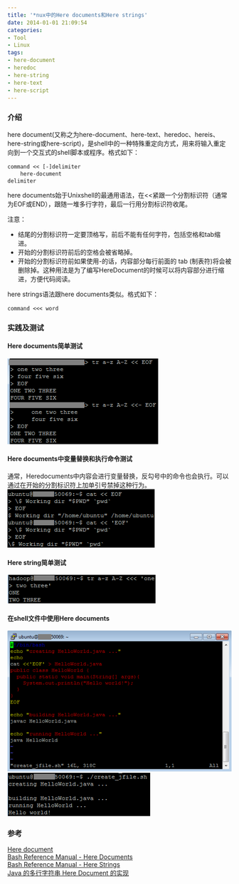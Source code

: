 ```yaml
---
title: '*nux中的Here documents和Here strings'
date: 2014-01-01 21:09:54
categories: 
- Tool
- Linux
tags: 
- here-document
- heredoc
- here-string
- here-text
- here-script
---
```

### 介绍

here document(又称之为here-document、here-text、heredoc、hereis、here-string或here-script)，是shell中的一种特殊重定向方式，用来将输入重定向到一个交互式的shell脚本或程序。格式如下：
```
command << [-]delimiter
    here-document
delimiter
```

here documents始于Unixshell的最通用语法，在<<紧跟一个分割标识符（通常为EOF或END），跟随一堆多行字符，最后一行用分割标识符收尾。

注意：
- 结尾的分割标识符一定要顶格写，前后不能有任何字符，包括空格和tab缩进。
- 开始的分割标识符前后的空格会被省略掉。
- 开始的分割标识符前如果使用-的话，内容部分每行前面的 tab (制表符)将会被删除掉。这种用法是为了编写HereDocument的时候可以将内容部分进行缩进，方便代码阅读。

here strings语法跟here documents类似。格式如下：
```
command <<< word
```

### 实践及测试

#### Here documents简单测试
![*nux中的Here documents和Here strings](/images/2014/1/0026uWfMzy78bgi2ukU58.png)
#### Here documents中变量替换和执行命令测试
通常，Heredocuments中内容会进行变量替换，反勾号中的命令也会执行。可以通过在开始的分割标识符上加单引号禁掉这种行为。
![*nux中的Here documents和Here strings](/images/2014/1/0026uWfMzy78bi9ytjD35.png)
#### Here string简单测试
![*nux中的Here documents和Here strings](/images/2014/1/0026uWfMzy78biimKJ08e.png)
#### 在shell文件中使用Here documents
![*nux中的Here documents和Here strings](/images/2014/1/0026uWfMzy78blVDiD638.png)![*nux中的Here documents和Here strings](/images/2014/1/0026uWfMzy78bmgJWDO24.png)

### 参考

[Here document](https://en.wikipedia.org/wiki/Here_document)    
[Bash Reference Manual - Here Documents](https://www.gnu.org/software/bash/manual/bashref.html#Here-Documents)    
[Bash Reference Manual - Here Strings](https://www.gnu.org/software/bash/manual/bashref.html#Here-Strings)    
[Java 的多行字符串 Here Document 的实现](http://unmi.cc/java-implement-here-document/)    
[](http://stackoverflow.com/questions/2500436/how-does-cat-eof-work-in-bash)    